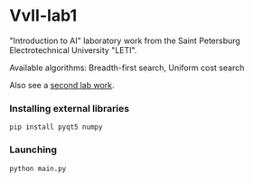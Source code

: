 # VvII-lab1
"Introduction to AI" laboratory work from the Saint Petersburg Electrotechnical University "LETI".

Available algorithms: Breadth-first search, Uniform cost search

Also see a [second lab work](https://github.com/xalerthur/VvII-lab2).

### Installing external libraries
```
pip install pyqt5 numpy
```

### Launching
```
python main.py
```
